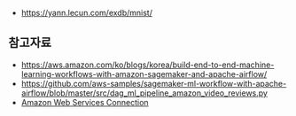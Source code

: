 * https://yann.lecun.com/exdb/mnist/ 


## 참고자료 ##

* https://aws.amazon.com/ko/blogs/korea/build-end-to-end-machine-learning-workflows-with-amazon-sagemaker-and-apache-airflow/
* https://github.com/aws-samples/sagemaker-ml-workflow-with-apache-airflow/blob/master/src/dag_ml_pipeline_amazon_video_reviews.py
* [Amazon Web Services Connection](https://airflow.apache.org/docs/apache-airflow-providers-amazon/3.4.0/connections/aws.html#authenticating-to-aws)
